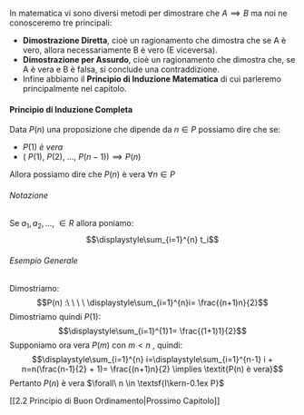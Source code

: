   In matematica vi sono diversi metodi per dimostrare che $A \implies B$ ma noi ne conosceremo tre principali:
- **Dimostrazione Diretta**, cioè un ragionamento che dimostra che se A è vero, allora necessariamente B è vero (E viceversa).
- **Dimostrazione per Assurdo**, cioè un ragionamento che dimostra che, se A è vera e B è falsa, si conclude una contraddizione.
- Infine abbiamo il **Principio di Induzione Matematica** di cui parleremo principalmente nel capitolo.

#### Principio di Induzione Completa
Data $P(n)$ una proposizione che dipende da $n \in P$ possiamo dire che se:
- $P(1) \ è \ vera$ 
- $(\ P(1),\ P(2),\ \dots,\ P(n-1) ) \implies P(n)$

Allora possiamo dire che $P(n)$ è vera $\forall n \in P$ 

###### Notazione
Se $a_1,a_2,\dotsc,\ \in R$ allora poniamo:
$$\displaystyle\sum_{i=1}^{n} t_i$$
###### Esempio Generale
Dimostriamo:
$$P(n) :\ \ \ \ \displaystyle\sum_{i=1}^{n}i= \frac{(n+1)n}{2}$$
Dimostriamo quindi $P(1)$:
$$\displaystyle\sum_{i=1}^{1}1= \frac{(1+1)1}{2}$$
Supponiamo ora vera $P(m)$ con $m<n$ , quindi:
$$\displaystyle\sum_{i=1}^{n} i=\displaystyle\sum_{i=1}^{n-1} i + n=n(\frac{n-1}{2} + 1)= \frac{(n+1)n}{2} \implies \textit{P(n) è vera}$$
Pertanto $P(n)$ è vera $\forall\ n \in \textsf{I\kern-0.1ex P}$

[[2.2 Principio di Buon Ordinamento|Prossimo Capitolo]]

